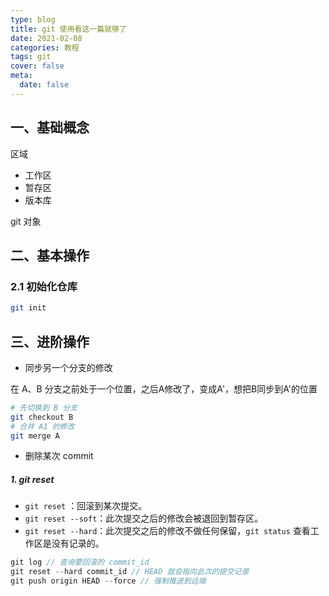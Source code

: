 ```yaml
---
type: blog
title: git 使用看这一篇就够了
date: 2021-02-08
categories: 教程
tags: git
cover: false
meta:
  date: false
---
```

## 一、基础概念

区域

- 工作区
- 暂存区
- 版本库

git 对象



## 二、基本操作

### 2.1 初始化仓库

```bash
git init
```



## 三、进阶操作

- 同步另一个分支的修改

在 A、B 分支之前处于一个位置，之后A修改了，变成A'，想把B同步到A'的位置

```bash
# 先切换到 B 分支
git checkout B
# 合并 A1 的修改
git merge A
```

- 删除某次 commit

##### 1. git reset

- `git reset` ：回滚到某次提交。
- `git reset --soft`：此次提交之后的修改会被退回到暂存区。
- `git reset --hard`：此次提交之后的修改不做任何保留，`git status` 查看工作区是没有记录的。

```cpp
git log // 查询要回滚的 commit_id
git reset --hard commit_id // HEAD 就会指向此次的提交记录
git push origin HEAD --force // 强制推送到远端
```

